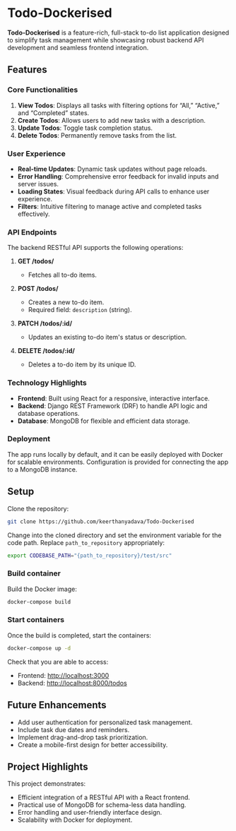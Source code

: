 # Todo-Dockerised

**Todo-Dockerised** is a feature-rich, full-stack to-do list application designed to simplify task management while showcasing robust backend API development and seamless frontend integration.

## Features

### Core Functionalities
1. **View Todos**: Displays all tasks with filtering options for “All,” “Active,” and “Completed” states.
2. **Create Todos**: Allows users to add new tasks with a description.
3. **Update Todos**: Toggle task completion status.
4. **Delete Todos**: Permanently remove tasks from the list.

### User Experience
- **Real-time Updates**: Dynamic task updates without page reloads.
- **Error Handling**: Comprehensive error feedback for invalid inputs and server issues.
- **Loading States**: Visual feedback during API calls to enhance user experience.
- **Filters**: Intuitive filtering to manage active and completed tasks effectively.

### API Endpoints
The backend RESTful API supports the following operations:

1. **GET /todos/**
   - Fetches all to-do items.

2. **POST /todos/**
   - Creates a new to-do item.
   - Required field: `description` (string).

3. **PATCH /todos/:id/**
   - Updates an existing to-do item's status or description.

4. **DELETE /todos/:id/**
   - Deletes a to-do item by its unique ID.

### Technology Highlights
- **Frontend**: Built using React for a responsive, interactive interface.
- **Backend**: Django REST Framework (DRF) to handle API logic and database operations.
- **Database**: MongoDB for flexible and efficient data storage.

### Deployment
The app runs locally by default, and it can be easily deployed with Docker for scalable environments. Configuration is provided for connecting the app to a MongoDB instance.

## Setup

Clone the repository:
```bash
git clone https://github.com/keerthanyadava/Todo-Dockerised
```

Change into the cloned directory and set the environment variable for the code path. Replace `path_to_repository` appropriately:
```bash
export CODEBASE_PATH="{path_to_repository}/test/src"
```

### Build container
Build the Docker image:
```bash
docker-compose build
```

### Start containers
Once the build is completed, start the containers:
```bash
docker-compose up -d
```

Check that you are able to access:
- Frontend: [http://localhost:3000](http://localhost:3000)  
- Backend: [http://localhost:8000/todos](http://localhost:8000/todos)

## Future Enhancements
- Add user authentication for personalized task management.
- Include task due dates and reminders.
- Implement drag-and-drop task prioritization.
- Create a mobile-first design for better accessibility.

## Project Highlights
This project demonstrates:
- Efficient integration of a RESTful API with a React frontend.
- Practical use of MongoDB for schema-less data handling.
- Error handling and user-friendly interface design.
- Scalability with Docker for deployment.
